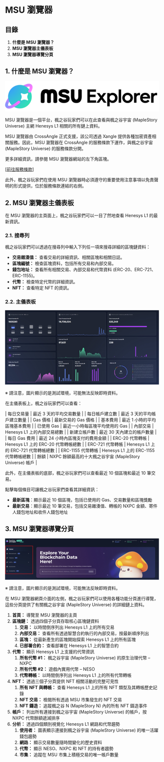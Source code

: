 # MSU 瀏覽器
## 目錄
1.  **什麼是 MSU 瀏覽器？**
2.  **MSU 瀏覽器主儀表板**
3.  **MSU 瀏覽器導覽分頁**
## 1. 什麼是 MSU 瀏覽器？

![](images/msn-101/learn-more/image_1747236433970_457.png)

MSU 瀏覽器是一個平台，楓之谷玩家們可以在此查看與楓之谷宇宙 (MapleStory Universe) 主網 Henesys L1 相關的所有鏈上資料。

MSU 瀏覽器由 CrossAngle 正式支援，該公司透過 Xangle 提供各種加密資產相關服務。因此，MSU 瀏覽器在 CrossAngle 的服務條款下運作，與楓之谷宇宙 (MapleStory Universe) 的服務條款分開。

更多詳細資訊，請參閱 MSU 瀏覽器網站的左下角區塊。

\[[前往服務條款](https://msu-testnet-explorer.xangle.io/term-of-service)\]

此外，楓之谷玩家們在使用 MSU 瀏覽器時必須遵守的重要使用注意事項以免責聲明的形式提供，位於服務條款連結的右側。

## 2. MSU 瀏覽器主儀表板

在 MSU 瀏覽器的主頁面上，楓之谷玩家們可以一目了然地查看 Henesys L1 的最新資訊。

### 2.1. 搜尋列

楓之谷玩家們可以透過在搜尋列中輸入下列任一項來搜尋詳細的區塊鏈資料：

*   **交易雜湊值：** 查看交易的詳細資訊、相關區塊和相關日誌。
*   **區塊編號：** 檢查區塊資料，包括所有交易和內部交易。
*   **錢包地址：** 查看所有相關交易、內部交易和代幣資料 (ERC-20、ERC-721、ERC-1155)。
*   **代幣：** 檢查特定代幣的詳細資訊。
*   **NFT：** 查看特定 NFT 的資訊。
### 2.2. 主儀表板

![](images/msn-101/learn-more/image_1747236433970_951.png)

※ 請注意，圖片顯示的是測試環境，可能無法反映即時資料。

在主儀表板上，楓之谷玩家們可以查看：

| 每日交易量 | 最近 3 天的平均交易數量 |
| 每日帳戶建立數 | 最近 3 天的平均帳戶建立數量 |
| Gas 價格 | 最新交易的 Gas 價格 |
| 基本費用 | 最近 1 小時的平均區塊基本費用 |
| 已使用 Gas | 最近一小時每區塊平均使用的 Gas |
| 內部交易 | Henesys L1 上的內部交易總數 |
| 新建立帳戶數 | 最近 30 天內建立的帳戶數量 |
| 每日 Gas 費用 | 最近 24 小時內區塊支付的費用金額 |
| ERC-20 代幣轉帳 | Henesys L1 上的 ERC-20 代幣轉帳總數 |
| ERC-721 代幣轉帳 | Henesys L1 上的 ERC-721 代幣轉帳總數 |
| ERC-1155 代幣轉帳 | Henesys L1 上的 ERC-1155 代幣轉帳總數 |
| 餘額 | NXPC 餘額最高的十大楓之谷宇宙 (MapleStory Universe) 帳戶 |

此外，在主儀表板的底部，楓之谷玩家們可以查看最近 10 個區塊和最近 10 筆交易。

點擊每個條目可讓楓之谷玩家們查看其詳細資訊：

*   **最新區塊**：顯示最近 10 個區塊，包括已使用的 Gas、交易數量和區塊獎勵
*   **最新交易**：顯示最近 10 筆交易，包括交易雜湊值、轉帳的 NXPC 金額、寄件人錢包地址和收件人錢包地址
## 3. MSU 瀏覽器導覽分頁

![](images/msn-101/learn-more/image_1747236433970_684.png)

※ 請注意，圖片顯示的是測試環境，可能無法反映即時資料。

在 MSU 瀏覽器網頁介面的左側，楓之谷玩家們可以使用各種功能分頁進行導覽，這些分頁提供了有關楓之谷宇宙 (MapleStory Universe) 的詳細鏈上資料。

1.  **首頁：** 導覽至 MSU 瀏覽器的主頁
2.  **區塊鏈：** 透過四個子分頁存取核心區塊鏈資料
    1.  **交易：** 以時間倒序列出 Henesys L1 上的所有交易
    2.  **內部交易：** 查看所有透過智慧合約執行的內部交易，按最新順序列出
    3.  **區塊：** 從最新產生的區塊開始探索 Henesys L1 上的所有區塊
    4.  **已部署合約：** 查看部署在 Henesys L1 上的智慧合約
3.  **代幣：** 顯示 Henesys L1 上支援的代幣資訊
    1.  **所有代幣 #1：** 楓之谷宇宙 (MapleStory Universe) 的原生治理代幣 – NXPC
    2.  **所有代幣 #2：** 遊戲內實用代幣 – NESO
    3.  **代幣轉帳：** 以時間倒序列出 Henesys L1 上的所有代幣轉帳
4.  **NFT：** 透過三個子分頁提供 NFT 相關活動的完整可見性
    1.  **所有 NFT 與轉帳：** 查看 Henesys L1 上的所有 NFT 類型及其轉帳歷史記錄
    2.  **NFT 交易：** 檢閱所有透過 MSU 市集發生的 NFT 交易
    3.  **NFT 鑄造：** 追蹤楓之谷 N (MapleStory N) 內的所有 NFT 鑄造事件
5.  **帳戶：** 列出所有連接到楓之谷宇宙 (MapleStory Universe) 的帳戶，按 NXPC 代幣餘額遞減排序
6.  **分析：** 透過四個類別視覺化 Henesys L1 網路和代幣趨勢
    1.  **使用者：** 圖表顯示連接到楓之谷宇宙 (MapleStory Universe) 的唯一活躍錢包趨勢
    2.  **網路：** 顯示交易數量隨時間變化的歷史資料
    3.  **代幣：** 顯示 NESO、NXPC 和 NFT 的持有者趨勢
    4.  **市集：** 追蹤在 MSU 市集上積極交易的唯一帳戶數量